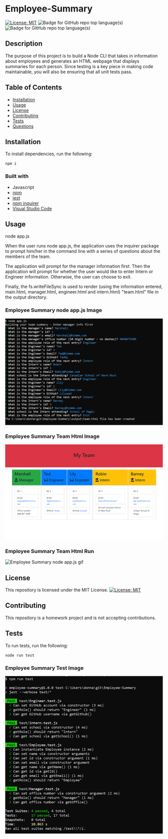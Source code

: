 # Employee-Summary

[![License: MIT](https://img.shields.io/badge/License-MIT-yellow.svg)](https://opensource.org/licenses/MIT) ![Badge for GitHub repo top language(s)](https://img.shields.io/badge/-JavaScript-blue)  ![Badge for GitHub repo top language(s)](https://img.shields.io/badge/-HTML-blue)  


## Description

The purpose of this project is to build a Node CLI that takes in information about employees and generates an HTML webpage that displays summaries for each person. Since testing is a key piece in making code maintainable, you will also be ensuring that all unit tests pass.

## Table of Contents
* [Installation](#installation)
* [Usage](#usage)
* [License](#license)
* [Contributing](#contributing)
* [Tests](#tests)
* [Questions](#questions)


## Installation

To install dependencies, run the following:

```
npm i
```
### Built with
* Javascript
* [npm](https://nodejs.org/en/)
* [jest](https://jestjs.io/docs/en/cli)
* [npm inquirer](https://www.npmjs.com/package/inquirer)
* [Visual Studio Code](code.visualstudio.com)

## Usage

node app.js

When the user runs node app.js, the application uses the inquirer package to prompt him/her in the command line with a series of questions about the members of the team.

The application will prompt for the manager information first.  Then the application will prompt for whether the user would like to enter Intern or Engineer information.  Otherwise, the user can choose to exit.  

Finally, the fs.writeFileSync is used to render (using the information entered, main.html, manager.html, engineer.html and intern.html) "team.html" file in the output directory.

### Employee Summary node app.js Image
![Employee Summary node app.js Image](./Employee-Summary-snapshot.PNG)


### Employee Summary Team Html Image
![Employee Summary Team Html Image](./Employee-Summary-html-output.PNG)


### Employee Summary Team Html Run
![Employee Summary node app.js gif](https://drive.google.com/file/d/1j7UbpPcjuGYGrJo79uYLkMQj3fsQGk8_/view?usp=sharing)


## License

This repository is licensed under the MIT License.
[![License: MIT](https://img.shields.io/badge/License-MIT-yellow.svg)](https://opensource.org/licenses/MIT)


## Contributing

This repository is a homework project and is not accepting contributions.


## Tests

To run tests, run the following:
```
node run test
```
### Employee Summary Test Image
![Employee Summary node run test Image](./Employee-Summary-npm-run-test.PNG)



